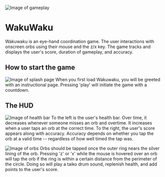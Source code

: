 ![Image of gameplay](https://i.imgur.com/6W4R2wH.png)

# WakuWaku

Wakuwaku is an eye-hand coordination game. The user interactions with onscreen orbs using their mouse and the z/x key. The game tracks and displays the user's score, duration of gameplay, and accuracy. 

## How to start the game

![Image of splash page](https://i.imgur.com/FsR6ohf.png)
When you first load Wakuwaku, you will be greeted with an instructional page. Pressing 'play' will initiate the game with a countdown.

## The HUD
![Image of health bar](https://i.imgur.com/f4nrhYL.png)
To the left is the user's health bar. Over time, it decreases whenever someone misses an orb and overtime. It increases when a user taps an orb at the correct time. To the right, the user's score appears along with accuracy. Accuracy depends on whether you tap the orb at a valid time -- regardless of how well timed the tap was.

![Image of orbs](https://i.imgur.com/oNWDcyc.png)
Orbs should be tapped once the outer ring nears the silver lining of the orb. Pressing 'z' or 'x' while the mouse is hovered over an orb will tap the orb if the ring is within a certain distance from the perimeter of the circle. Doing so will play a taiko drum sound, replenish health, and add points to the user's score. 
